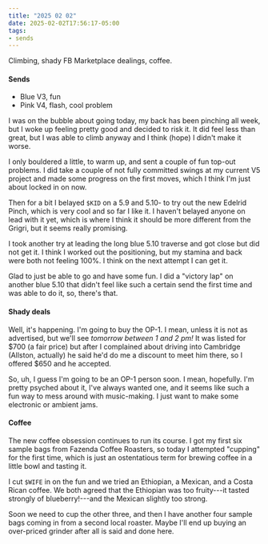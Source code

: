 ```yaml
---
title: "2025 02 02"
date: 2025-02-02T17:56:17-05:00
tags:
- sends
---
```


Climbing, shady FB Marketplace dealings, coffee.<!--more-->

#### Sends

 - Blue V3, fun
 - Pink V4, flash, cool problem

I was on the bubble about going today, my back has been pinching all week, but I
woke up feeling pretty good and decided to risk it. It did feel less than great,
but I was able to climb anyway and I think (hope) I didn't make it worse.

I only bouldered a little, to warm up, and sent a couple of fun top-out
problems. I did take a couple of not fully committed swings at my current V5
project and made some progress on the first moves, which I think I'm just about
locked in on now.

Then for a bit I belayed `$KID` on a 5.9 and 5.10- to try out the new Edelrid
Pinch, which is very cool and so far I like it. I haven't belayed anyone on lead
with it yet, which is where I think it should be more different from the Grigri,
but it seems really promising.

I took another try at leading the long blue 5.10 traverse and got close but did
not get it. I think I worked out the positioning, but my stamina and back were
both not feeling 100%. I think on the next attempt I can get it.

Glad to just be able to go and have some fun. I did a "victory lap" on another
blue 5.10 that didn't feel like such a certain send the first time and was able
to do it, so, there's that.

#### Shady deals

Well, it's happening. I'm going to buy the OP-1. I mean, unless it is not as
advertised, but we'll see *tomorrow between 1 and 2 pm!* It was listed for $700
(a fair price) but after I complained about driving into Cambridge (Allston,
actually) he said he'd do me a discount to meet him there, so I offered $650 and
he accepted.

So, uh, I guess I'm going to be an OP-1 person soon. I mean, hopefully. I'm
pretty psyched about it, I've always wanted one, and it seems like such a fun
way to mess around with music-making. I just want to make some electronic or
ambient jams.

#### Coffee

The new coffee obsession continues to run its course. I got my first six sample
bags from Fazenda Coffee Roasters, so today I attempted "cupping" for the first
time, which is just an ostentatious term for brewing coffee in a little bowl and
tasting it.

I cut `$WIFE` in on the fun and we tried an Ethiopian, a Mexican, and a Costa
Rican coffee. We both agreed that the Ethiopian was too fruity---it tasted
strongly of blueberry!---and the Mexican slightly too strong.

Soon we need to cup the other three, and then I have another four sample bags
coming in from a second local roaster. Maybe I'll end up buying an over-priced
grinder after all is said and done here.

